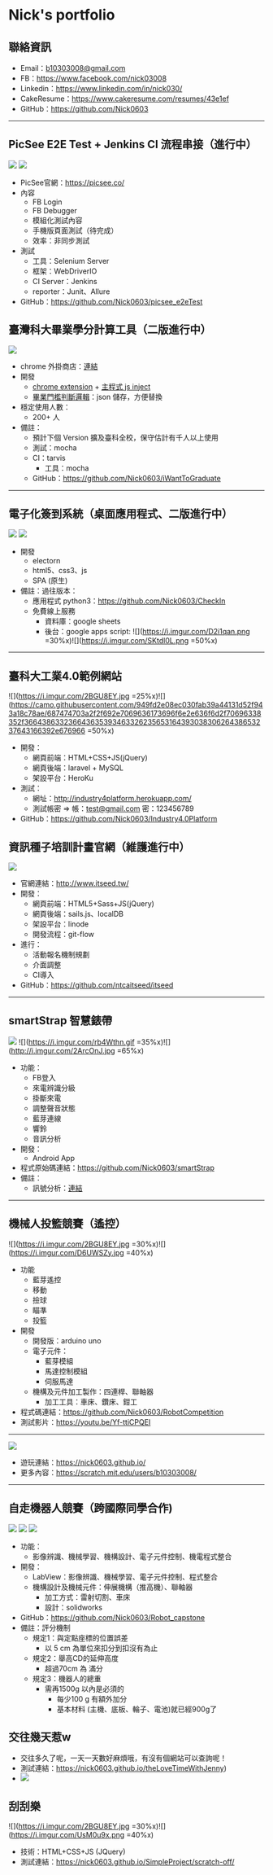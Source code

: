 # Nick's portfolio

## 聯絡資訊
- Email：b10303008@gmail.com
- FB：https://www.facebook.com/nick03008
- Linkedin：https://www.linkedin.com/in/nick030/
- CakeResume：https://www.cakeresume.com/resumes/43e1ef
- GitHub：https://github.com/Nick0603

----
## PicSee E2E Test + Jenkins CI 流程串接（進行中）
![](https://i.imgur.com/Su2CMVr.png)
![](https://i.imgur.com/dAet9aT.png)
- PicSee官網：https://picsee.co/
- 內容
    - FB Login
    - FB Debugger
    - 模組化測試內容
    - 手機版頁面測試（待完成）
    - 效率：非同步測試
- 測試
    - 工具：Selenium Server
    - 框架：WebDriverIO
    - CI Server：Jenkins
    - reporter：Junit、Allure
- GitHub：https://github.com/Nick0603/picsee_e2eTest

## 臺灣科大畢業學分計算工具（二版進行中）
![](https://i.imgur.com/rb5ZCfx.png)
- chrome 外掛商店：[連結](https://chrome.google.com/webstore/detail/ntust-credit-counter/gpcfnaccomfiionfglcphcoiokbcmiie?hl=zh-TW)
- 開發
    - [chrome extension](https://github.com/Nick0603/NTUST_Credit_counter) + [主程式 js inject](https://github.com/Nick0603/NTUST_Credit_counter_main)
    - [畢業門檻判斷邏輯](https://github.com/Nick0603/NTUST_Credit_counter_CourseTestData)：json 儲存，方便替換
- 穩定使用人數：
    - 200+ 人
- 備註：
    - 預計下個 Version 擴及臺科全校，保守估計有千人以上使用
    - 測試：mocha
    - CI：tarvis
        - 工具：mocha
    - GitHub：https://github.com/Nick0603/iWantToGraduate
----
## 電子化簽到系統（桌面應用程式、二版進行中）

![](https://i.imgur.com/yFQ0ntA.png)
![](https://i.imgur.com/9Y9XiiK.png)
- 開發
    - electorn
    - html5、css3、js
    - SPA (原生)
- 備註：過往版本：
    - 應用程式 python3：https://github.com/Nick0603/CheckIn
    - 免費線上服務
        - 資料庫：google sheets
        - 後台：google apps script:
![](https://i.imgur.com/D2i1qan.png =30%x)![](https://i.imgur.com/SKtdl0L.png =50%x)
------------
## 臺科大工業4.0範例網站
![](https://i.imgur.com/2BGU8EY.jpg =25%x)![](https://camo.githubusercontent.com/949fd2e08ec030fab39a44131d52f943a18c78ae/687474703a2f2f692e7069636173696f6e2e636f6d2f70696338352f36643863323664363539346332623565316439303830626438653237643166392e676966 =50%x)
- 開發：
    -  網頁前端：HTML+CSS+JS(jQuery)
    -  網頁後端：laravel + MySQL
    -  架設平台：HeroKu
- 測試：
    - 網址：http://industry4platform.herokuapp.com/
    - 測試帳密  => 帳：test@gmail.com 密：123456789
- GitHub：https://github.com/Nick0603/Industry4.0Platform



## 資訊種子培訓計畫官網（維護進行中）

![](https://i.imgur.com/vQ9f8Bz.png)
- 官網連結：http://www.itseed.tw/
- 開發：
    -  網頁前端：HTML5+Sass+JS(jQuery)
    -  網頁後端：sails.js、localDB
    -  架設平台：linode
    -  開發流程：git-flow
- 進行：
    - 活動報名機制規劃
    - 介面調整
    - CI導入
- GitHub：https://github.com/ntcaitseed/itseed

-------
## smartStrap 智慧錶帶
![](https://i.imgur.com/iwgOli1.png)
![](https://i.imgur.com/rb4Wthn.gif =35%x)![](http://i.imgur.com/2ArcOnJ.jpg =65%x)
- 功能：
    - FB登入
    - 來電辨識分級
    - 掛斷來電
    - 調整聲音狀態
    - 藍芽連線
    - 響鈴
    - 音訊分析
- 開發：
    - Android App
- 程式原始碼連結：https://github.com/Nick0603/smartStrap
- 備註：
    - 訊號分析：[連結](https://nick0603.github.io/audio_analysis/demo)
---- 
## 機械人投籃競賽（遙控）
![](https://i.imgur.com/2BGU8EY.jpg =30%x)![](https://i.imgur.com/D6UWSZy.jpg =40%x)
- 功能
    - 藍芽遙控
    - 移動
    - 撿球
    - 瞄準
    - 投籃
- 開發
    - 開發版：arduino uno
    - 電子元件：
        - 藍芽模組
        - 馬達控制模組
        - 伺服馬達
    - 機構及元件加工製作：四連桿、聯軸器
        - 加工工具：車床、鑽床、鉗工
- 程式碼連結：https://github.com/Nick0603/RobotCompetition
- 測試影片：https://youtu.be/Yf-ttiCPQEI


---
![](https://i.imgur.com/veNpkjj.jpg)
- 遊玩連結：https://nick0603.github.io/
- 更多內容：https://scratch.mit.edu/users/b10303008/

---
## 自走機器人競賽（跨國際同學合作)
![](https://github.com/Nick0603/Robot_capstone/blob/master/images/robot.jpg?raw=true)
![](https://github.com/Nick0603/Robot_capstone/blob/master/images/competition.jpg?raw=true)
![](https://github.com/Nick0603/Robot_capstone/raw/master/images/group.jpg)

- 功能：
    - 影像辨識、機械學習、機構設計、電子元件控制、機電程式整合
- 開發：
    - LabView：影像辨識、機械學習、電子元件控制、程式整合
    - 機構設計及機械元件：伸展機構（推高機）、聯軸器
        - 加工方式：雷射切割、車床
        - 設計：solidworks
- GitHub：https://github.com/Nick0603/Robot_capstone
- 備註：評分機制
    - 規定1：與定點座標的位置誤差
        - 以 5 cm 為單位來扣分到扣沒有為止
    - 規定2：舉高CD的延伸高度
        - 超過70cm 為 滿分
    - 規定3：機器人的總重
        - 需再1500g 以內是必須的
            - 每少100 g 有額外加分
            - 基本材料 (主機、底板、輪子、電池)就已經900g了


## 交往幾天惹w
- 交往多久了呢，一天一天數好麻煩哦，有沒有個網站可以查詢呢！
- 測試連結：https://nick0603.github.io/theLoveTimeWithJenny)
- ![](https://i.imgur.com/QmXuGzB.png)

## 刮刮樂
![](https://i.imgur.com/2BGU8EY.jpg =30%x)![](https://i.imgur.com/UsM0u9x.png =40%x)
- 技術：HTML+CSS+JS (JQuery)
- 測試連結：https://nick0603.github.io/SimpleProject/scratch-off/
